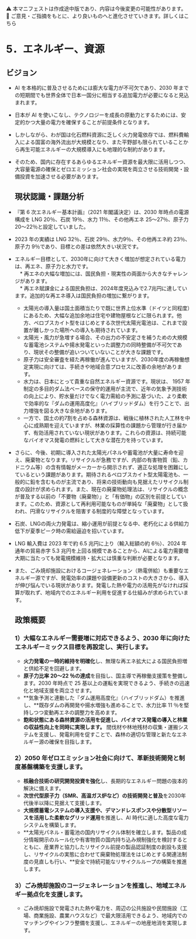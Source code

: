 ⚠️ 本マニフェストは作成途中版であり、内容は今後変更の可能性があります。  
💬 ご意見・ご指摘をもとに、より良いものへと進化させていきます。詳しくはこちら

# 5．エネルギー、資源

## ビジョン

* AI を本格的に普及させるためには膨大な電力が不可欠であり、2030 年までの短期間でも世界全体で日本一国分に相当する追加電力が必要になると見込まれます。  
* 日本が AI を使いこなし、テクノロジーを成長の原動力とするためには、安定的かつ大量の電力を確保することが前提条件となります。  
* しかしながら、わが国は化石燃料資源に乏しく火力発電依存では、燃料費輸入による国富の海外流出が大規模となり、また平野部も限られていることから再生可能エネルギーの大規模導入にも地理的な制約があります。  
* そのため、国内に存在するあらゆるエネルギー資源を最大限に活用しつつ、大容量電源の確保とゼロエミッション社会の実現を両立させる技術開発・設備投資を加速させる必要があります。

  ## 現状認識・課題分析

* 『第 6 次エネルギー基本計画』（2021 年閣議決定）は、2030 年時点の電源構成を LNG 20％、石炭 19％、水力 11％、その他再エネ 25〜27％、原子力 20〜22％と設定していました。  
* 2023 年の実績は LNG 32％、石炭 29％、水力9％、その他再エネ約 23％、原子力 9％であり、目標との差は依然大きい状況です。  
* エネルギー目標として、2030年に向けて大きく増加が想定されている電力は、再エネ、原子力と水力です。  
　* 再エネの大幅な増加には、国民負担・現実性の両面から大きなチャレンジがあります。  
  　* 再エネ賦課金による国民負担は、2024年度見込みで2.7兆円に達しています。追加的な再エネ導入は国民負担の増加に繋がります。  
    * 太陽光の導入量は国土面積当たりで既に世界上位水準（ドイツと同程度）にあるため、大幅な追加余地は住宅や建物屋根などに限られます。他方、ペロブスカイト型をはじめとする次世代太陽光電池は、これまで設置が難しかった場所への導入も期待されています。  
    * 太陽光・風力が急増する場合、その出力の不安定さを補うための大規模な蓄電池システムや揚水発電といった調整力の同時整備が不可欠であり、現状その整備が追いついていないことが大きな課題です。
  * 原子力は安全審査を経た再稼働が進んでいますが、2030年度の再稼働想定実現に向けては、手続きや地域合意プロセスに改善の余地があります。  
  * 水力は、日本にとって貴重な自然エネルギー資源です。現状は、 1957 年制定の多目的ダム法ベースの保守的運用が主流で、近年の気象予測技術の向上により、貯水量だけでなく電力需給の予測に基づいた、より柔軟で効率的な『ダムの運用高度化』（ハイブリッドダム）を行うことで、出力増強を図る大きな余地があります。
  * 一方で、国土の約7割を占める森林資源は、戦後に植林された人工林を中心に成熟期を迎えていますが、林業の採算性の課題から管理が行き届かず、有効活用されていない現状があります。これらの資源は、持続可能なバイオマス発電の燃料として大きな潜在力を持っています。
* さらに、今後、初期に導入された太陽光パネルや蓄電池が大量に寿命を迎え、廃棄物となります。リサイクルが急務ですが、内部の有害物質（鉛、カドニウム等）の含有情報がメーカーから開示されず、適正な処理を困難にしているという課題があります。期待されるペロブスカイト型太陽電池も、一般的に鉛を含むものが主流であり、将来の技術動向も見据えたリサイクル制度の設計が求められます。また、現在の廃棄物処理法は、リサイクルの概念が普及する以前の「不要物（廃棄物）」と「有価物」の区別を前提としています。このため、資源として再利用可能なものが単純な「廃棄物」として扱われ、円滑なリサイクルを阻害する制度的な障壁となっています。
* 石炭、LNGの両火力発電は、縮小運用が前提となる中、老朽化による供給力低下が夏季ピーク時の需給逼迫を招いています。  
* LNG 輸入費は 2023 年で約 6.5 兆円に上り（輸入総額の約 6％）、2024 年通年の貿易赤字 5.3 兆円を上回る規模であることから、AIによる電力需要増大期に当たっても発電規模維持・拡大には慎重な判断が必要となります。
* また、ごみ焼却施設におけるコージェネレーション（熱電併給）も重要なエネルギー源ですが、発電効率の課題や設備更新のコストの大きさから、導入が伸び悩んでいる現状があります。発電した熱や電力の活用先がなければ採算が取れず、地域内でのエネルギー利用を促進する仕組みが求められています。

  ## 政策概要

  ### 1）大幅なエネルギー需要増に対応できるよう、2030 年に向けたエネルギーミックス目標を再設定し、実行します。 
  * **火力発電の一時的維持を明確化**し、無理な再エネ拡大による国民負担増と供給不足を回避します。  
  * **原子力比率 20〜22 ％の達成**を目指し、国主導で再稼働支援策を整備します。2030 年時点で 25 基以上の運転を実現できるよう、手続きの迅速化と地域支援を両立させます。  
  * **気象予測と連動した『ダム運用高度化』（ハイブリッドダム）を推進し、**既存ダムの再開発や揚水増強も進めることで、水力比率 11 ％を堅持しつつ変動再エネの調整力を高めます。
  * **飽和状態にある森林資源の活用を促進し、バイオマス発電の導入と林業の収益性向上を同時に実現します。** 間伐材や林地残材の収集・運搬システムを支援し、発電利用を促すことで、森林の適切な管理と新たなエネルギー源の確保を目指します。
  ### 2）2050 年ゼロエミッション社会に向けて、革新技術開発と制度基盤構築を支援します。  
  * **核融合技術の研究開発投資を強化**し、長期的なエネルギー問題の抜本的解決に備えます。  
  * **次世代型原子力（SMR、高温ガス炉など）の技術開発と普及**を2030年代後半以降に見据えて支援します。  
  * **大規模蓄電システムの導入支援や、デマンドレスポンスや分散型リソースを活用した柔軟なグリッド運用**を推進し、AI 時代に適した高度な電力システムを構築します。
  * **太陽光パネル・蓄電池の国内リサイクル体制を確立します。製品の成分情報開示のルール化や有害物質の国内持ち込み規制強化を検討するとともに、産業界と協力したリサイクル前提の製品認証制度の創設も支援し、リサイクルの実態に合わせて廃棄物処理法をはじめとする関連法制度の見直しも行い、**安全で持続可能なリサイクルループの構築を推進します。
  ### 3）ごみ焼却施設のコージェネレーションを推進し、地域エネルギー拠点化を支援します。
  * ごみ焼却施設で発電された熱や電力を、周辺の公共施設や民間施設（工場、商業施設、農業ハウスなど）で最大限活用できるよう、地域内でのマッチングやインフラ整備を支援し、エネルギーの地産地消を実現します。